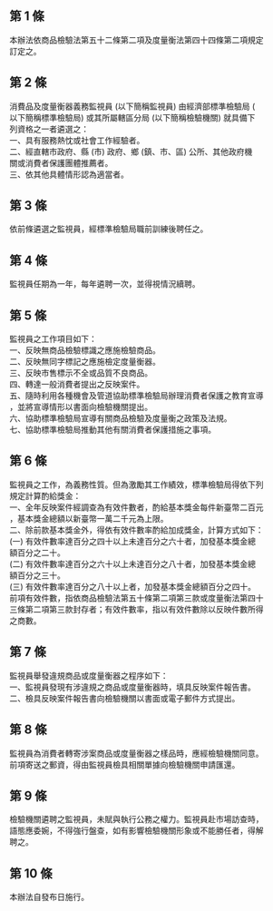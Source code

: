第 1 條
-------
本辦法依商品檢驗法第五十二條第二項及度量衡法第四十四條第二項規定  
訂定之。

第 2 條
-------
消費品及度量衡器義務監視員 (以下簡稱監視員) 由經濟部標準檢驗局 (  
以下簡稱標準檢驗局) 或其所屬轄區分局 (以下簡稱檢驗機關) 就具備下  
列資格之一者遴選之：                                              
一、具有服務熱忱或社會工作經驗者。                                
二、經直轄市政府、縣 (市) 政府、鄉 (鎮、市、區) 公所、其他政府機  
    關或消費者保護團體推薦者。                                    
三、依其他具體情形認為適當者。

第 3 條
-------
依前條遴選之監視員，經標準檢驗局職前訓練後聘任之。

第 4 條
-------
監視員任期為一年，每年遴聘一次，並得視情況續聘。

第 5 條
-------
監視員之工作項目如下：                                            
一、反映無商品檢驗標識之應施檢驗商品。                            
二、反映無同字標記之應施檢定度量衡器。                            
三、反映市售標示不全或品質不良商品。                              
四、轉達一般消費者提出之反映案件。                                
五、隨時利用各種機會及管道協助標準檢驗局辦理消費者保護之教育宣導  
    ，並將宣導情形以書面向檢驗機關提出。                          
六、協助標準檢驗局宣導有關商品檢驗及度量衡之政策及法規。          
七、協助標準檢驗局推動其他有關消費者保護措施之事項。

第 6 條
-------
監視員之工作，為義務性質。但為激勵其工作績效，標準檢驗局得依下列  
規定計算酌給獎金：                                                
一、全年反映案件經調查為有效件數者，酌給基本獎金每件新臺幣二百元  
    ，基本獎金總額以新臺幣一萬二千元為上限。                      
二、除前款基本獎金外，得依有效件數率酌給加成獎金，計算方式如下：  
 (一) 有效件數率達百分之四十以上未達百分之六十者，加發基本獎金總  
      額百分之二十。                                              
 (二) 有效件數率達百分之六十以上未達百分之八十者，加發基本獎金總  
      額百分之三十。                                              
 (三) 有效件數率達百分之八十以上者，加發基本獎金總額百分之四十。  
前項有效件數，指依商品檢驗法第五十條第二項第三款或度量衡法第四十  
三條第二項第三款封存者；有效件數率，指以有效件數除以反映件數所得  
之商數。

第 7 條
-------
監視員舉發違規商品或度量衡器之程序如下：                        
一、監視員發現有涉違規之商品或度量衡器時，填具反映案件報告書。  
二、檢具反映案件報告書向檢驗機關以書面或電子郵件方式提出。

第 8 條
-------
監視員為消費者轉寄涉案商品或度量衡器之樣品時，應經檢驗機關同意。  
前項寄送之郵資，得由監視員檢具相關單據向檢驗機關申請匯還。

第 9 條
-------
檢驗機關遴聘之監視員，未賦與執行公務之權力。監視員赴市場訪查時，  
語態應委婉，不得強行盤查，如有影響檢驗機關形象或不能勝任者，得解  
聘之。

第 10 條
--------
本辦法自發布日施行。

